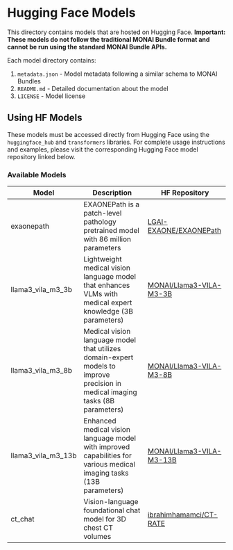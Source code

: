 # Hugging Face Models

This directory contains models that are hosted on Hugging Face. **Important: These models do not follow the traditional MONAI Bundle format and cannot be run using the standard MONAI Bundle APIs.**

Each model directory contains:

1. `metadata.json` - Model metadata following a similar schema to MONAI Bundles
2. `README.md` - Detailed documentation about the model
3. `LICENSE` - Model license

## Using HF Models

These models must be accessed directly from Hugging Face using the `huggingface_hub` and `transformers` libraries. For complete usage instructions and examples, please visit the corresponding Hugging Face model repository linked below.

### Available Models

| Model | Description | HF Repository |
|-------|-------------|--------------|
| exaonepath | EXAONEPath is a patch-level pathology pretrained model with 86 million parameters | [LGAI-EXAONE/EXAONEPath](https://huggingface.co/LGAI-EXAONE/EXAONEPath) |
| llama3_vila_m3_3b | Lightweight medical vision language model that enhances VLMs with medical expert knowledge (3B parameters) | [MONAI/Llama3-VILA-M3-3B](https://huggingface.co/MONAI/Llama3-VILA-M3-3B) |
| llama3_vila_m3_8b | Medical vision language model that utilizes domain-expert models to improve precision in medical imaging tasks (8B parameters) | [MONAI/Llama3-VILA-M3-8B](https://huggingface.co/MONAI/Llama3-VILA-M3-8B) |
| llama3_vila_m3_13b | Enhanced medical vision language model with improved capabilities for various medical imaging tasks (13B parameters) | [MONAI/Llama3-VILA-M3-13B](https://huggingface.co/MONAI/Llama3-VILA-M3-13B) |
| ct_chat | Vision-language foundational chat model for 3D chest CT volumes | [ibrahimhamamci/CT-RATE](https://huggingface.co/datasets/ibrahimhamamci/CT-RATE) |
